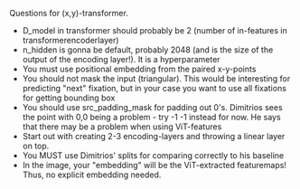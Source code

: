 Questions for (x,y)-transformer.
- D_model in transformer should probably be 2 (number of in-features in transformerencoderlayer)
- n_hidden is gonna be default, probably 2048 (and is the size of the output of the encoding layer!). It is a hyperparameter
- You must use positional embedding from the paired x-y-points 
- You should not mask the input (triangular). This would be interesting for predicting "next" fixation, but in your case you want to use all fixations for getting bounding box 
- You should use src_padding_mask for padding out 0's. Dimitrios sees the point with 0,0 being a problem - try -1 -1 instead for now. He says that there may be a problem when using ViT-features
- Start out with creating 2-3 encoding-layers and throwing a linear layer on top. 
- You MUST use Dimitrios' splits for comparing correctly to his baseline 
- In the image, your "embedding" will be the ViT-extracted featuremaps! Thus, no explicit embedding needed.